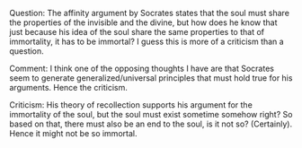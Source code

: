 Question: The affinity argument by Socrates states that the soul must share the properties of the invisible and the divine, but how does he know that just because his idea of the soul share the same properties to that of immortality, it has to be immortal? I guess this is more of a criticism than a question.

Comment: I think one of the opposing thoughts I have are that Socrates seem to generate generalized/universal principles that must hold true for his arguments. Hence the criticism.

Criticism: His theory of recollection supports his argument for the immortality of the soul, but the soul must exist sometime somehow right? So based on that, there must also be an end to the soul, is it not so? (Certainly). Hence it might not be so immortal.